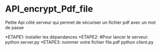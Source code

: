 # API_encrypt_Pdf_file
Petite Api côté serveur qui permet de sécuriser un fichier pdf avec un mot de passe

*ETAPE1:
installer les dépandances
*ETAPE2:
#Pour lancer le serveur:
python server.py
*ETAPE3:
nommer votre fichier file.pdf
python client.py
